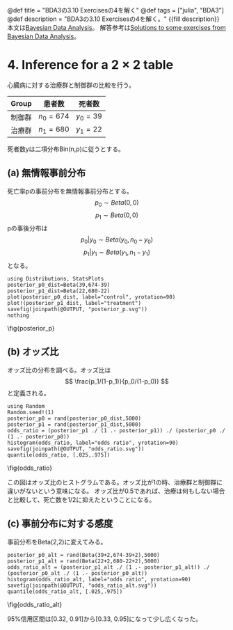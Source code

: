 @def title = "BDA3の3.10 Exercisesの4を解く"
@def tags = ["julia", "BDA3"]
@def description = "BDA3の3.10 Exercisesの4を解く。"
{{fill description}}
本文は[Bayesian Data Analysis](http://www.stat.columbia.edu/~gelman/book/)。
解答参考は[Solutions to some exercises from Bayesian Data Analysis](http://www.stat.columbia.edu/~gelman/book/BDA3.pdf)。

# 4. Inference for a 2 × 2 table
心臓病に対する治療群と制御群の比較を行う。

| Group | 患者数 | 死者数 |
|-------|-------|-------|
| 制御群 | $n_0=674$   | $y_0=39$    |
| 治療群 | $n_1=680$   | $y_1=22$    |

死者数yは二項分布Bin(n,p)に従うとする。

## (a) 無情報事前分布
死亡率pの事前分布を無情報事前分布とする。
$$
p_0 \sim Beta(0,0)
$$
$$
p_1 \sim Beta(0,0)
$$
pの事後分布は
$$
p_0|y_0 \sim Beta(y_0,n_0-y_0)
$$
$$
p_1|y_1 \sim Beta(y_1,n_1-y_1)
$$
となる。
```!
using Distributions, StatsPlots
posterior_p0_dist=Beta(39,674-39)
posterior_p1_dist=Beta(22,680-22)
plot(posterior_p0_dist, label="control", yrotation=90)
plot!(posterior_p1_dist, label="treatment")
savefig(joinpath(@OUTPUT, "posterior_p.svg"))
nothing
```
\fig{posterior_p}

## (b) オッズ比
オッズ比の分布を調べる。オッズ比は
$$
\frac{p_1/(1-p_1)}{p_0/(1-p_0)}
$$
と定義される。
```!
using Random
Random.seed!(1)
posterior_p0 = rand(posterior_p0_dist,5000)
posterior_p1 = rand(posterior_p1_dist,5000)
odds_ratio = (posterior_p1 ./ (1 .- posterior_p1)) ./ (posterior_p0 ./ (1 .- posterior_p0))
histogram(odds_ratio, label="odds ratio", yrotation=90)
savefig(joinpath(@OUTPUT, "odds_ratio.svg"))
quantile(odds_ratio, [.025,.975])
```
\fig{odds_ratio}

この図はオッズ比のヒストグラムである。オッズ比が1の時、治療群と制御群に違いがないという意味になる。
オッズ比が0.5であれば、治療は何もしない場合と比較して、死亡数を1/2に抑えたということになる。

## (c) 事前分布に対する感度
事前分布をBeta(2,2)に変えてみる。
```!
posterior_p0_alt = rand(Beta(39+2,674-39+2),5000)
posterior_p1_alt = rand(Beta(22+2,680-22+2),5000)
odds_ratio_alt = (posterior_p1_alt ./ (1 .- posterior_p1_alt)) ./ (posterior_p0_alt ./ (1 .- posterior_p0_alt))
histogram(odds_ratio_alt, label="odds ratio", yrotation=90)
savefig(joinpath(@OUTPUT, "odds_ratio_alt.svg"))
quantile(odds_ratio_alt, [.025,.975])
```
\fig{odds_ratio_alt}

95%信用区間は[0.32, 0.91]から[0.33, 0.95]になって少し広くなった。